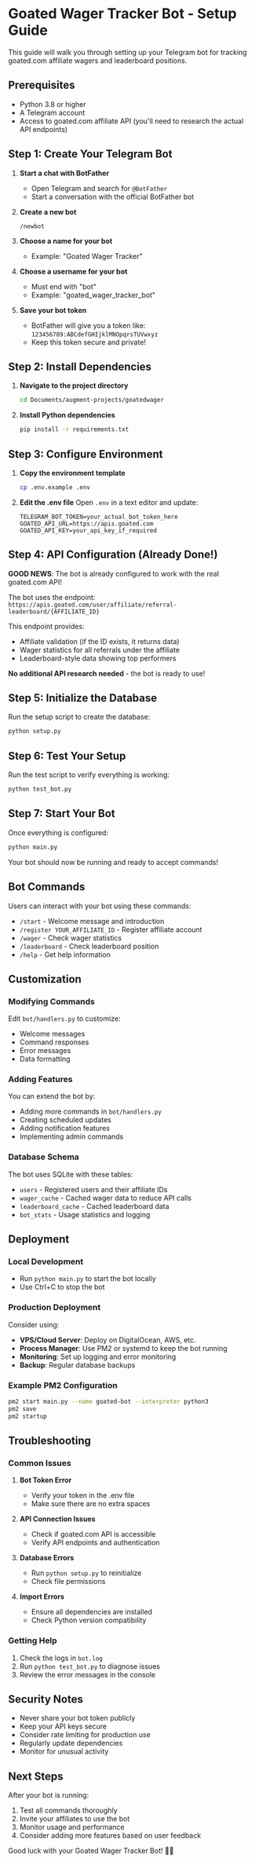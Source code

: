 # Goated Wager Tracker Bot - Setup Guide

This guide will walk you through setting up your Telegram bot for tracking goated.com affiliate wagers and leaderboard positions.

## Prerequisites

- Python 3.8 or higher
- A Telegram account
- Access to goated.com affiliate API (you'll need to research the actual API endpoints)

## Step 1: Create Your Telegram Bot

1. **Start a chat with BotFather**
   - Open Telegram and search for `@BotFather`
   - Start a conversation with the official BotFather bot

2. **Create a new bot**
   ```
   /newbot
   ```

3. **Choose a name for your bot**
   - Example: "Goated Wager Tracker"

4. **Choose a username for your bot**
   - Must end with "bot"
   - Example: "goated_wager_tracker_bot"

5. **Save your bot token**
   - BotFather will give you a token like: `123456789:ABCdefGHIjklMNOpqrsTUVwxyz`
   - Keep this token secure and private!

## Step 2: Install Dependencies

1. **Navigate to the project directory**
   ```bash
   cd Documents/augment-projects/goatedwager
   ```

2. **Install Python dependencies**
   ```bash
   pip install -r requirements.txt
   ```

## Step 3: Configure Environment

1. **Copy the environment template**
   ```bash
   cp .env.example .env
   ```

2. **Edit the .env file**
   Open `.env` in a text editor and update:
   ```
   TELEGRAM_BOT_TOKEN=your_actual_bot_token_here
   GOATED_API_URL=https://apis.goated.com
   GOATED_API_KEY=your_api_key_if_required
   ```

## Step 4: API Configuration (Already Done!)

**GOOD NEWS**: The bot is already configured to work with the real goated.com API!

The bot uses the endpoint: `https://apis.goated.com/user/affiliate/referral-leaderboard/{AFFILIATE_ID}`

This endpoint provides:
- Affiliate validation (if the ID exists, it returns data)
- Wager statistics for all referrals under the affiliate
- Leaderboard-style data showing top performers

**No additional API research needed** - the bot is ready to use!

## Step 5: Initialize the Database

Run the setup script to create the database:
```bash
python setup.py
```

## Step 6: Test Your Setup

Run the test script to verify everything is working:
```bash
python test_bot.py
```

## Step 7: Start Your Bot

Once everything is configured:
```bash
python main.py
```

Your bot should now be running and ready to accept commands!

## Bot Commands

Users can interact with your bot using these commands:

- `/start` - Welcome message and introduction
- `/register YOUR_AFFILIATE_ID` - Register affiliate account
- `/wager` - Check wager statistics
- `/leaderboard` - Check leaderboard position
- `/help` - Get help information

## Customization

### Modifying Commands

Edit `bot/handlers.py` to customize:
- Welcome messages
- Command responses
- Error messages
- Data formatting

### Adding Features

You can extend the bot by:
- Adding more commands in `bot/handlers.py`
- Creating scheduled updates
- Adding notification features
- Implementing admin commands

### Database Schema

The bot uses SQLite with these tables:
- `users` - Registered users and their affiliate IDs
- `wager_cache` - Cached wager data to reduce API calls
- `leaderboard_cache` - Cached leaderboard data
- `bot_stats` - Usage statistics and logging

## Deployment

### Local Development
- Run `python main.py` to start the bot locally
- Use Ctrl+C to stop the bot

### Production Deployment
Consider using:
- **VPS/Cloud Server**: Deploy on DigitalOcean, AWS, etc.
- **Process Manager**: Use PM2 or systemd to keep the bot running
- **Monitoring**: Set up logging and error monitoring
- **Backup**: Regular database backups

### Example PM2 Configuration
```bash
pm2 start main.py --name goated-bot --interpreter python3
pm2 save
pm2 startup
```

## Troubleshooting

### Common Issues

1. **Bot Token Error**
   - Verify your token in the .env file
   - Make sure there are no extra spaces

2. **API Connection Issues**
   - Check if goated.com API is accessible
   - Verify API endpoints and authentication

3. **Database Errors**
   - Run `python setup.py` to reinitialize
   - Check file permissions

4. **Import Errors**
   - Ensure all dependencies are installed
   - Check Python version compatibility

### Getting Help

1. Check the logs in `bot.log`
2. Run `python test_bot.py` to diagnose issues
3. Review the error messages in the console

## Security Notes

- Never share your bot token publicly
- Keep your API keys secure
- Consider rate limiting for production use
- Regularly update dependencies
- Monitor for unusual activity

## Next Steps

After your bot is running:
1. Test all commands thoroughly
2. Invite your affiliates to use the bot
3. Monitor usage and performance
4. Consider adding more features based on user feedback

Good luck with your Goated Wager Tracker Bot! 🎰🤖
